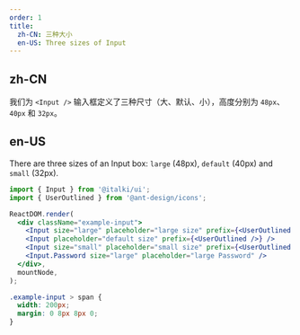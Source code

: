 ```yaml
---
order: 1
title:
  zh-CN: 三种大小
  en-US: Three sizes of Input
---
```


## zh-CN

我们为 `<Input />` 输入框定义了三种尺寸（大、默认、小），高度分别为 `48px`、`40px` 和 `32px`。

## en-US

There are three sizes of an Input box: `large` (48px), `default` (40px) and `small` (32px).

```jsx
import { Input } from '@italki/ui';
import { UserOutlined } from '@ant-design/icons';

ReactDOM.render(
  <div className="example-input">
    <Input size="large" placeholder="large size" prefix={<UserOutlined />} />
    <Input placeholder="default size" prefix={<UserOutlined />} />
    <Input size="small" placeholder="small size" prefix={<UserOutlined />} />
    <Input.Password size="large" placeholder="large Password" />
  </div>,
  mountNode,
);
```

```css
.example-input > span {
  width: 200px;
  margin: 0 8px 8px 0;
}
```
